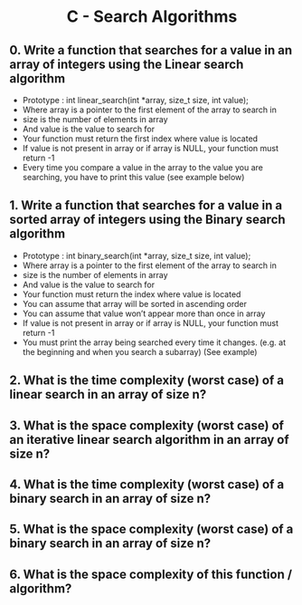 # <center>C - Search Algorithms</center>

## 0. Write a function that searches for a value in an array of integers using the Linear search algorithm

   * Prototype : int linear_search(int *array, size_t size, int value);
   * Where array is a pointer to the first element of the array to search in
   * size is the number of elements in array
   * And value is the value to search for
   * Your function must return the first index where value is located
   * If value is not present in array or if array is NULL, your function must return -1
   * Every time you compare a value in the array to the value you are searching, you have to print this value (see example below)

## 1. Write a function that searches for a value in a sorted array of integers using the Binary search algorithm

   * Prototype : int binary_search(int *array, size_t size, int value);
   * Where array is a pointer to the first element of the array to search in
   * size is the number of elements in array
   * And value is the value to search for
   * Your function must return the index where value is located
   * You can assume that array will be sorted in ascending order
   * You can assume that value won’t appear more than once in array
   * If value is not present in array or if array is NULL, your function must return -1
   * You must print the array being searched every time it changes. (e.g. at the beginning and when you search a subarray) (See example)

## 2. What is the time complexity (worst case) of a linear search in an array of size n?

## 3. What is the space complexity (worst case) of an iterative linear search algorithm in an array of size n?

## 4. What is the time complexity (worst case) of a binary search in an array of size n?

## 5. What is the space complexity (worst case) of a binary search in an array of size n?

## 6. What is the space complexity of this function / algorithm?